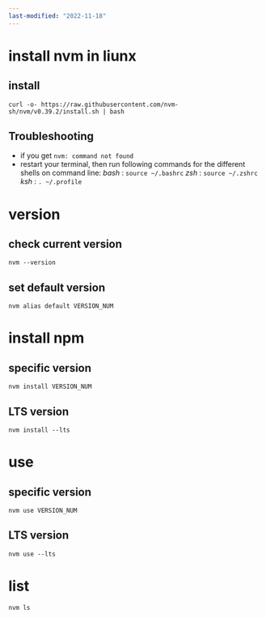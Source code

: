 ```yaml
---
last-modified: "2022-11-18"
---
```

# install nvm in liunx
## install
```shell
curl -o- https://raw.githubusercontent.com/nvm-sh/nvm/v0.39.2/install.sh | bash
```

## Troubleshooting
- if you get `nvm: command not found`
- restart your terminal, then run following commands for the different shells on command line:
_bash_ : `source ~/.bashrc`
_zsh_ : `source ~/.zshrc`
_ksh_ : `. ~/.profile`

# version
## check current version
```shell
nvm --version
```

## set default version
```shell
nvm alias default VERSION_NUM
```

# install npm
## specific version
```shell
nvm install VERSION_NUM
```
## LTS version
```shell
nvm install --lts
```

# use
## specific version
```shell
nvm use VERSION_NUM
```

## LTS version
```shell
nvm use --lts
```

# list
```shell
nvm ls
```